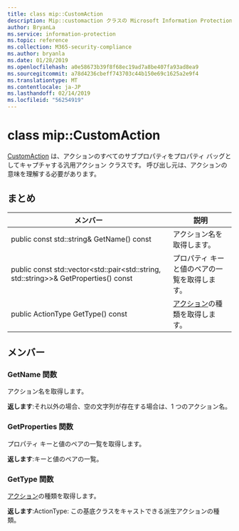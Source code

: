 ```yaml
---
title: class mip::CustomAction
description: Mip::customaction クラスの Microsoft Information Protection (MIP) SDK について説明します。
author: BryanLa
ms.service: information-protection
ms.topic: reference
ms.collection: M365-security-compliance
ms.author: bryanla
ms.date: 01/28/2019
ms.openlocfilehash: a0e58673b39f8f68ec19ad7a8be407fa93ad8ea9
ms.sourcegitcommit: a78d4236cbeff743703c44b150e69c1625a2e9f4
ms.translationtype: MT
ms.contentlocale: ja-JP
ms.lasthandoff: 02/14/2019
ms.locfileid: "56254919"
---
```

# <a name="class-mipcustomaction"></a>class mip::CustomAction 
[CustomAction](class_mip_customaction.md) は、アクションのすべてのサブプロパティをプロパティ バッグとしてキャプチャする汎用アクション クラスです。 呼び出し元は、アクションの意味を理解する必要があります。
  
## <a name="summary"></a>まとめ
 メンバー                        | 説明                                
--------------------------------|---------------------------------------------
public const std::string& GetName() const  |  アクション名を取得します。
public const std::vector\<std::pair\<std::string, std::string\>\>& GetProperties() const  |  プロパティ キーと値のペアの一覧を取得します。
public ActionType GetType() const  |  [アクション](class_mip_action.md)の種類を取得します。
  
## <a name="members"></a>メンバー
  
### <a name="getname-function"></a>GetName 関数
アクション名を取得します。

  
**返します**:それ以外の場合、空の文字列が存在する場合は、1 つのアクション名。
  
### <a name="getproperties-function"></a>GetProperties 関数
プロパティ キーと値のペアの一覧を取得します。

  
**返します**:キーと値のペアの一覧。
  
### <a name="gettype-function"></a>GetType 関数
[アクション](class_mip_action.md)の種類を取得します。

  
**返します**:ActionType: この基底クラスをキャストできる派生アクションの種類。
